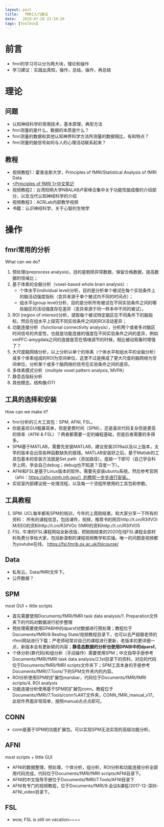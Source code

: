 ```yaml
---
layout: post
title:   fMRI入门建议
date:   2018-07-26 22:10:20
tags: [toolbox]
---
```


# 前言

* fmri的学习可以分为两大块，理论和操作
* 学习建议：实践出真知，操作，总结，操作，再总结

# 理论

## 问题

* 认知神经科学的常用技术，基本原理，典型方法
* fmri测量的是什么，数据的本质是什么？
* fmri测量的数据和其他认知神界科学方法所测量的数据相比，有和特点？
* fmri测量的脑信号如何与人的心理活动联系起来？

## 教程

* 视频教程1：霍普金斯大学，Principles of fMRI/Statistical Analysis of fMRI Data
* [<Principles of fMRI 1>中文笔记](https://zhuanlan.zhihu.com/p/22002650)
* 视频教程2：台湾阳明大学NBALAB卢家峰合集中关于功能性脑成像的介绍部分，以及当代认知神经科学的介绍
* 视频教程3：ACRLab内部教学视频
* 书籍：认识神经科学，关于心智的生物学


# 操作

## fmri常用的分析

What can we do?

1. 预处理(preprocess analysis)，目的是剔除异常数据，保留合格数据，提高数据的信噪比；
2. 基于体素的全脑分析（voxel-based whole brain analysis）:
    * 个体水平(individual level)分析，目的是分析单个被试在每个实验条件上的脑活动强度指标（变异来源于单个被试内不同的时间点）；
    * 组水平(group level)分析，目的是分析所有被试在不同实验条件之间的哪些脑区的活动强度存在差异（变异来源于同一样本中不同的被试）。
3. ROI (region of interest)分析，提取每个被试特定脑区在不同条件下的脑指标，然后在组水平上探究不同实验条件之间的ROI活动差异；
4. 功能连接分析（functional connectivity analysis），分析两个或者多对脑区时间信号的共変性，也就是功能连接的强度在不同实验条件之间的差异，例如vmPFC-amygdala之间的连接是否在情绪调节的时候，相比被动观看时增强了？
5. 大尺度脑网络分析，以上分析以单个的体素（个体水平和组水平的全脑分析）或多个体素组成的ROI为空间单位，这里不过是换成了更大尺度的脑网络为空间单位，分析某个或多个脑网络的信号在实验条件之间的差异。
6. 多体素模式分析（multiple voxel pattern analysis, MVPA）
7. 静息态指标分析
8. 其他模态，结构像/DTI

## 工具的选择和安装

How can we make it?

* fmri分析的三大工具包：SPM, AFNI, FSL。
* 你是喜欢GUI粗暴简单，但是更费时间（SPM），还是喜欢代码复杂但是更高的效率（AFNI & FSL）？两者都需要一定的编程基础，但是后者需要的多得多。
* SPM基于MATLAB，需要先安装MATLAB，建议安装2019a以及以上版本，太早的版本会出现各种函数缺失的报错。MATLAB安装好之后，基于Matlab的工具包基本的安装方法就是Set path（添加路径）。度娘一下即可（自己学会科学上网，学会自己debug；debug也不知道？百度一下）。
* AFNI和FSL是基于Linux版本的软件。需要先安装ubuntu系统，然后参考官网（afni：https://afni.nimh.nih.gov/）的教程一步步进行安装。
* 实验室内部建议统一处理流程，以及每一个流程所使用的工具包和参数。

## 工具教程

1. SPM. UCL每年都有SPM的培训，今年的上周刚结束。和大家分享一下所有的资料：
所有的课程信息，包括课件，视频，推荐书的网页http://t.cn/R3ifVOI  M/EEG的资料http://t.cn/R3ifVOc  f/MRI的资料http://t.cn/R3ifVO5
2. FSL. 牛津的FSL课程网站全新改版，把刚刚结束的2020在线FSL课程全部材料免费分享给大家，包括新录制的课程视频教学和实操。唯一的问题是视频都为youtube在线，
https://fsl.fmrib.ox.ac.uk/fslcourse/


## Data

* 私有云，Data/fMRI文件下。
* 公开数据？

## SPM

most GUI + little scripts

* 首先需要使用Documents/fMRI/fMRI task data analysis/1. Preparation文件夹下的代码对数据进行初步整理
* 预处理需要使用DPABI中的dparsf对数据进行预处理；教程位于Documents/fMRI/8.Resting State/视频教程目录下，也可以去严超赣老师的rfmri网站进行下载；严老师经常对自己的课程进行更新，老版本的更详细一点，新版本会有更新颖的内容；**静息态数据的分析也使用DPABI中的dparsf**。
* 个体分析(靠代码)和组分析（手动操作）需要使用SPM；中文指导手册参考Documents/fMRI/fMRI task data analysis/2.1st目录下的资料，对应的代码位于Documents/fMRI/fMRI scripts文件夹下；SPM工具本身的手册参考Documents/fMRI/7.Tools/下的SPM文件夹内的内容。
* ROI分析使用SPM的扩展包marsbar，代码位于Documents/fMRI/fMRI scripts/4. ROI analysis
* 功能连接分析使用基于SPM的扩展包conn。教程位于Documents/fMRI/7.Tools/conn%ART文件夹，CONN_fMRI_manual_v17。此软件界面非常简单，按照manual点点点即可。

## CONN

* conn是基于SPM的功能扩展包，可以实现SPM无法实现的高级功能分析。


## AFNI

most scripts + little GUI

* AFNI的数据整理，预处理，个体分析，组分析，ROI分析和功能连接分析全部用代码完成，代码位于Documents/fMRI/fMRI scripts/AFNI目录下。
* AFNI的中文指导手册位于Documents/fMRI/7.Tools/AFNI目录下
* AFNI有专门的视频教程，位于Documents/fMRI/9.会议&课程/2017-12-深圳-AFNI_video目录下。

## FSL

* wow, FSL is still on vacation~~~~
